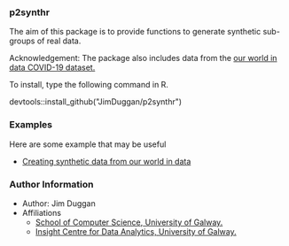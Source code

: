 ### p2synthr
The aim of this package is to provide functions to generate synthetic sub-groups of real data. 

Acknowledgement: The package also includes data from the [our world in data COVID-19 dataset.](https://ourworldindata.org)

To install, type the following command in R.

devtools::install_github("JimDuggan/p2synthr")

### Examples
Here are some example that may be useful

- [Creating synthetic data from our world in data](
https://github.com/JimDuggan/aimsir17/tree/master/data-raw/Examples/01%20Loading%20Dataset)

### Author Information

- Author: Jim Duggan
- Affiliations
  + [School of Computer Science, University of Galway.](https://www.nuigalway.ie/engineering-informatics/information-technology/)
  + [Insight Centre for Data Analytics, University of Galway.](https://www.insight-centre.org)
